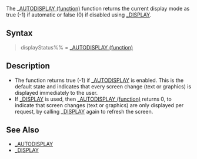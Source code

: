 The [_AUTODISPLAY (function)](_AUTODISPLAY-(function)) function returns the current display mode as true (-1) if automatic or false (0) if disabled using [_DISPLAY](_DISPLAY).

## Syntax

>  displayStatus%% = [_AUTODISPLAY (function)](_AUTODISPLAY-(function))

## Description

* The function returns true (-1) if [_AUTODISPLAY](_AUTODISPLAY) is enabled. This is the default state and indicates that every screen change (text or graphics) is displayed immediately to the user.
* If [_DISPLAY](_DISPLAY) is used, then [_AUTODISPLAY (function)](_AUTODISPLAY-(function)) returns 0, to indicate that screen changes (text or graphics) are only displayed per request, by calling [_DISPLAY](_DISPLAY) again to refresh the screen.

## See Also

* [_AUTODISPLAY](_AUTODISPLAY)
* [_DISPLAY](_DISPLAY)
